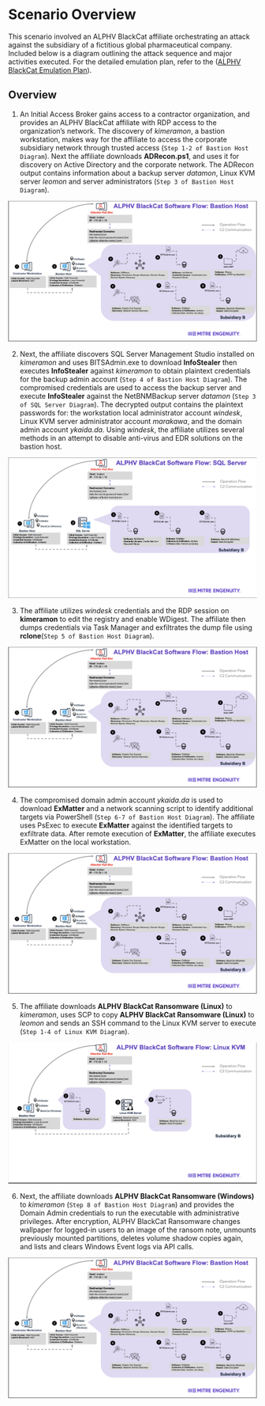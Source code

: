 # Scenario Overview

This scenario involved an ALPHV BlackCat affiliate orchestrating an attack against the subsidiary of a fictitious global pharmaceutical company. Included below is a diagram outlining the attack sequence and major activities executed. For the detailed emulation plan, refer to the ([ALPHV BlackCat Emulation Plan](../Emulation_Plan/ALPHV_BlackCat_Scenario.md)).

## Overview
1. An Initial Access Broker gains access to a contractor organization, and provides an ALPHV BlackCat affiliate with RDP access to the organization’s network. The discovery of _kimeramon_, a bastion workstation, makes way for the affiliate to access the corporate subsidiary network through trusted access (`Step 1-2 of Bastion Host Diagram`). Next the affiliate downloads **ADRecon.ps1**, and uses it for discovery on Active Directory and the corporate network. The ADRecon output contains information about a backup server _datamon_, Linux KVM server _leomon_ and server administrators (`Step 3 of Bastion Host Diagram`).

![](../Resources/images/ALPHV-BlackCat_Software_Flow_Bastion_Host.png)
  
2.  Next, the affiliate discovers SQL Server Management Studio installed on _kimeramon_ and uses BITSAdmin.exe to download **InfoStealer** then executes **InfoStealer** against _kimeramon_ to obtain plaintext credentials for the backup admin account (`Step 4 of Bastion Host Diagram`). The compromised credentials are used to access the backup server and execute **InfoStealer** against the NetBNMBackup server _datamon_ (`Step 3 of SQL Server Diagram`). The decrypted output contains the plaintext passwords for: the workstation local administrator account _windesk_, Linux KVM server administrator account _marakawa_, and the domain admin account _ykaida.da_. Using _windesk_, the affiliate utilizes several methods in an attempt to disable anti-virus and EDR solutions on the bastion host.

![](../Resources/images/ALPHV-BlackCat_Software_Flow_SQL_Server.png)

3. The affiliate utilizes _windesk_ credentials and the RDP session on **kimeramon** to edit the registry and enable WDigest. The affiliate then dumps credentials via Task Manager and exfiltrates the dump file using **rclone**(`Step 5 of Bastion Host Diagram`).

![](../Resources/images/ALPHV-BlackCat_Software_Flow_Bastion_Host.png)

4. The compromised domain admin account _ykaida.da_ is used to download **ExMatter** and a network scanning script to identify additional targets via PowerShell (`Step 6-7 of Bastion Host Diagram`). The affiliate uses PsExec to execute **ExMatter** against the identified targets to exfiltrate data. After remote execution of **ExMatter**, the affiliate executes ExMatter on the local workstation.

![](../Resources/images/ALPHV-BlackCat_Software_Flow_Bastion_Host.png)

5. The affiliate downloads **ALPHV BlackCat Ransomware (Linux)** to _kimeramon_, uses SCP to copy **ALPHV BlackCat Ransomware (Linux)** to _leomon_ and sends an SSH command to the Linux KVM server to execute (`Step 1-4 of Linux KVM Diagram`).
   
![](../Resources/images/ALPHV-BlackCat_Software_Flow_Linux_KVM.png)


6. Next, the affiliate downloads **ALPHV BlackCat Ransomware (Windows)** to _kimeramon_ (`Step 8 of Bastion Host Diagram`) and provides the Domain Admin credentials to run the executable with administrative privileges. After encryption, ALPHV BlackCat Ransomware changes wallpaper for logged-in users to an image of the ransom note, unmounts previously mounted partitions, deletes volume shadow copies again, and lists and clears Windows Event logs via API calls.

![](../Resources/images/ALPHV-BlackCat_Software_Flow_Bastion_Host.png)
